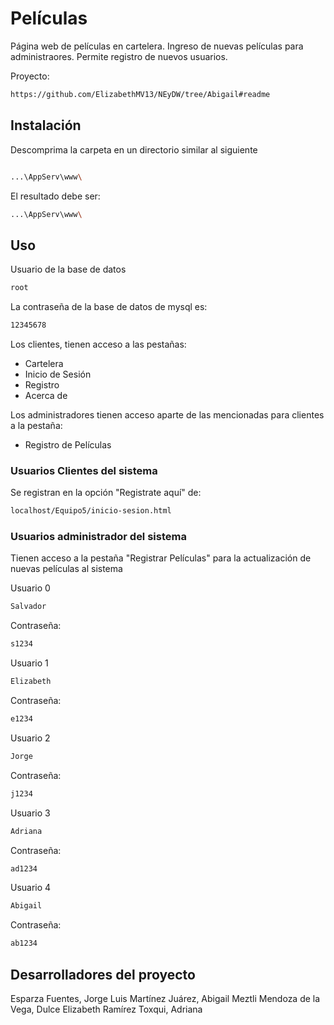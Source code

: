 # Películas
Página web de películas en cartelera.
Ingreso de nuevas películas para administraores.
Permite registro de nuevos usuarios.

Proyecto: 
```bash
https://github.com/ElizabethMV13/NEyDW/tree/Abigail#readme
```

## Instalación

Descomprima la carpeta en un directorio similar al siguiente

```bash

...\AppServ\www\
```

El resultado debe ser:
```bash
...\AppServ\www\
```

## Uso
Usuario de la base de datos
```bash
root
```
La contraseña de la base de datos de mysql es:
```bash
12345678
```

Los clientes, tienen acceso a las pestañas:
 - Cartelera
 - Inicio de Sesión
 - Registro
 - Acerca de

 Los administradores tienen acceso aparte de las mencionadas para clientes a la pestaña:
  - Registro de Películas


### Usuarios Clientes del sistema
Se registran en la opción "Registrate aquí" de:
```bash
localhost/Equipo5/inicio-sesion.html
```

### Usuarios administrador del sistema
Tienen acceso a la pestaña "Registrar Películas" para la actualización de nuevas películas al sistema

Usuario 0
```bash
Salvador
```
Contraseña:
```bash
s1234
```

Usuario 1
```bash
Elizabeth
```
Contraseña:
```bash
e1234
```

Usuario 2
```bash
Jorge
```
Contraseña:
```bash
j1234
```

Usuario 3
```bash
Adriana
```
Contraseña:
```bash
ad1234
```

Usuario 4
```bash
Abigail
```
Contraseña:
```bash
ab1234
```


## Desarrolladores del proyecto

Esparza Fuentes, Jorge Luis
Martínez Juárez, Abigail Meztli
Mendoza de la Vega, Dulce Elizabeth
Ramírez Toxqui, Adriana
